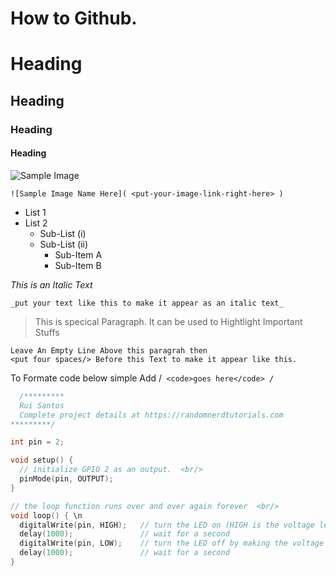 # How to Github.

# Heading
## Heading
### Heading
#### Heading

![Sample Image](https://cdn.analyticsvidhya.com/wp-content/uploads/2020/05/Practical-guide-to-Git-GitHub-for-absolute-beginner.jpg)

    ![Sample Image Name Here]( <put-your-image-link-right-here> )

* List 1
* List 2
  * Sub-List (i)
  * Sub-List (ii)
    * Sub-Item A
    * Sub-Item B

_This is an Italic Text_
   
    _put your text like this to make it appear as an italic text_

> This is specical Paragraph. It can be used to Hightlight Important Stuffs

    Leave An Empty Line Above this paragrah then
    <put four spaces/> Before this Text to make it appear like this.
    
To Formate code below simple Add 
       /```
        <code>goes here</code>
       /```
 
```c++
  /*********
  Rui Santos
  Complete project details at https://randomnerdtutorials.com  
*********/

int pin = 2;  

void setup() {  
  // initialize GPIO 2 as an output.  <br/>
  pinMode(pin, OUTPUT); 
}  

// the loop function runs over and over again forever  <br/>
void loop() { \n
  digitalWrite(pin, HIGH);   // turn the LED on (HIGH is the voltage level)
  delay(1000);               // wait for a second
  digitalWrite(pin, LOW);    // turn the LED off by making the voltage LOW
  delay(1000);               // wait for a second
}
```
     
     
    
